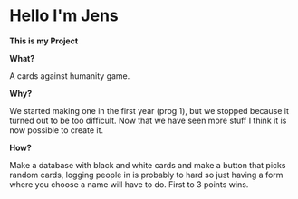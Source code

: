 # Hello I'm Jens

**This is my Project**

**What?**

A cards against humanity game.

**Why?**

We started making one in the first year (prog 1), but we stopped because it turned out to be too difficult. Now that we have seen more stuff I think it is now possible to create it.

**How?**

Make a database with black and white cards and make a button that picks random cards, logging people in is probably to hard so just having a form where you choose a name will have to do. First to 3 points wins.